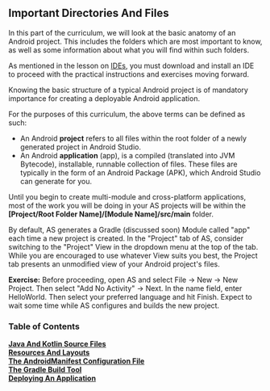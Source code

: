 ## Important Directories And Files

In this part of the curriculum, we will look at the basic anatomy of an Android project. This includes the folders which are most important to know, as well as some information about what you will find within such folders. 

As mentioned in the lesson on [IDEs](IDE.md), you must download and install an IDE to proceed with the practical instructions and exercises moving forward. 

Knowing the basic structure of a typical Android project is of mandatory importance for creating a deployable Android application.

For the purposes of this curriculum, the above terms can be defined as such:
- An Android **project** refers to all files within the root folder of a newly generated project in Android Studio.
- An Android **application** (app), is a compiled (translated into JVM Bytecode), installable, runnable collection of files. These files are typically in the form of an Android Package (APK), which Android Studio can generate for you. 

Until you begin to create multi-module and cross-platform applications, most of the work you will be doing in your AS projects will be within the **[Project/Root Folder Name]/[Module Name]/src/main** folder. 

By default, AS generates a Gradle (discussed soon) Module called "app" each time a new project is created. In the "Project" tab of AS, consider switching to the "Project" View in the dropdown menu at the top of the tab. While you are encouraged to use whatever View suits you best, the Project tab presents an unmodified view of your Android project's files. 

**Exercise:** Before proceeding, open AS and select File -> New -> New Project. Then select "Add No Activity" -> Next. In the name field, enter HelloWorld. Then select your preferred language and hit Finish. Expect to wait some time while AS configures and builds the new project.

### Table of Contents
**[Java And Kotlin Source Files](curriculum-en/two/two_two/Activity.md)**<br>
**[Resources And Layouts](curriculum-en/two/two_three/Layouts.md)**<br>
**[The AndroidManifest Configuration File](curriculum-en/two/two_four/AndroidManifest.md)**<br>
**[The Gradle Build Tool](curriculum-en/two/two_five/Gradle.md)**<br>
**[Deploying An Application](curriculum-en/two/two_six/Deployment.md)**<br>




  